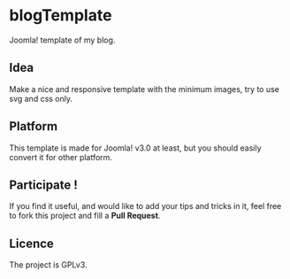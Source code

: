 blogTemplate
============

Joomla! template of my blog.

## Idea
Make a nice and responsive template with the minimum images,
try to use svg and css only.

## Platform
This template is made for Joomla! v3.0 at least,
but you should easily convert it for other platform.

## Participate !
If you find it useful, and would like to add your tips and tricks in it,
feel free to fork this project and fill a __Pull Request__.

## Licence
The project is GPLv3.
